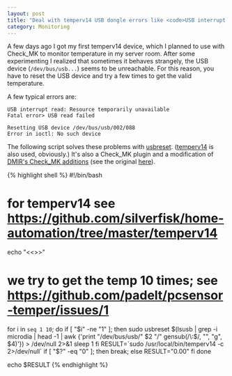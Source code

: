 ```yaml
---
layout: post
title: "Deal with temperv14 USB dongle errors like <code>USB interrupt read: Resource temporarily unavailable</code>"
category: Monitoring
---
```


A few days ago I got my first temperv14 device, which I planned to use with Check_MK to monitor temperature in my server room. After some experimenting I realized 
that sometimes it behaves strangely, the USB device (`/dev/bus/usb...`) seems to be unreachable.
For this reason, you have to reset the USB device and try a few times to get the valid temperature.

A few typical errors are:

```
USB interrupt read: Resource temporarily unavailable
Fatal error> USB read failed
```

```
Resetting USB device /dev/bus/usb/002/088
Error in ioctl: No such device
```

The following script solves these problems with [usbreset](https://askubuntu.com/questions/645/how-do-you-reset-a-usb-device-from-the-command-line).
([temperv14](https://github.com/silverfisk/home-automation/tree/master/temperv14) is also used, obviously.) It's also a Check_MK plugin and a modification of
[DMIR's Check_MK additions](https://bitbucket.org/dmir_wue/check_mk-additions/src/7f7abb5b1f4d?at=default) (see the original [here](https://bitbucket.org/dmir_wue/check_mk-additions/src/7f7abb5b1f4daeb6951167e387fd7f94fc87213b/agents/plugins/local-temp?at=default&fileviewer=file-view-default)).


{% highlight shell %}
#!/bin/bash
# for temperv14 see https://github.com/silverfisk/home-automation/tree/master/temperv14
echo "<<<local-temp>>>"

# we try to get the temp 10 times; see https://github.com/padelt/pcsensor-temper/issues/1
for i in `seq 1 10`; do
  if [ "$i" -ne "1" ]; then
    sudo usbreset $(lsusb | grep -i microdia | head -1 | awk {'print "/dev/bus/usb/" $2 "/" gensub(/\:$/, "", "g", $4)'}) > /dev/null 2>&1
    sleep 1
  fi
  RESULT=`sudo /usr/local/bin/temperv14 -c 2>/dev/null`
  if [ "$?" -eq "0" ];  then
    break;
  else
    RESULT="0.00"
  fi
done

echo $RESULT
{% endhighlight %}